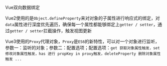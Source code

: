 Vue双向数据绑定

Vue2使用的是`Object.defineProperty`来对对象的子属性进行响应式的绑定，对`data`属性进行深度优先遍历，确保每一个属性都能够绑定上`getter / setter`，通过`getter / setter`拦截操作，触发视图更新

Vue3使用的`Proxy`代理对象，`Proxy`是`ES6`的新特性，可以对一个对象进行监听，参数一：监听的对象；参数二：配置选项；配置选项：`get 获取对象属性触发，set 修改对象属性触发，has 进行 propKey in proxy触发，deleteProperty 删除对象属性触发 ...`